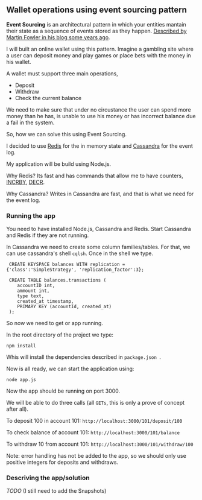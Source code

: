## Wallet operations using event sourcing pattern 

**Event Sourcing** is an architectural pattern in which your entities mantain their state as a sequence of events stored as they happen. [Described by Martin Fowler in his blog some years ago](http://martinfowler.com/eaaDev/EventSourcing.html).

I will built an online wallet using this pattern. Imagine a gambling site where a user can deposit money and play games or place bets with the money in his wallet.

A wallet must support three main operations, 
* Deposit
* Withdraw
* Check the current balance

We need to make sure that under no circustance the user can spend more money than he has, is unable to use his money or has incorrect balance due a fail in the system.

So, how we can solve this using Event Sourcing. 

I decided to use [Redis](http://redis.io/) for the in memory state and [Cassandra](http://cassandra.apache.org/) for the event log.

My application will be build using Node.js.

Why Redis?
Its fast and has commands that allow me to have counters, [INCRBY](http://redis.io/commands/INCRBY), [DECR](http://redis.io/commands/decrby).

Why Cassandra?
Writes in Cassandra are fast, and that is what we need for the event log. 

### Running the app

You need to have installed Node.js, Cassandra and Redis. Start Cassandra and Redis if they are not running. 

In Cassandra we need to create some column families/tables. For that, we can use cassandra's shell ```cqlsh```. Once in the shell we type.

```
 CREATE KEYSPACE balances WITH replication = {'class':'SimpleStrategy', 'replication_factor':3};

 CREATE TABLE balances.transactions (
    accountID int,
    ammount int, 
    type text,
    created_at timestamp,
    PRIMARY KEY (accountId, created_at)
 );
```

So now we need to get or app running. 

In the root directory of the project we type:

``` npm install ```

Whis will install the dependencies described in ```package.json ```.

Now is all ready, we can start the application using:

``` node app.js ```

Now the app should be running on port 3000.

We will be able to do three calls (all ```GETs```, this is only a prove of concept after all).

To deposit 100 in account 101:
```http://localhost:3000/101/deposit/100```

To check balance of account 101:
```http://localhost:3000/101/balance```

To withdraw 10 from account 101:
```http://localhost:3000/101/withdraw/100```

Note: error handling has not be added to the app, so we should only use positive integers for deposits and withdraws.

###  Descriving the app/solution
*TODO*
(I still need to add the Snapshots)

